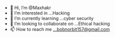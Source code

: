 - 👋 Hi, I’m @Maxhakr
- 👀 I’m interested in ...Hacking
- 🌱 I’m currently learning ...cyber security
- 💞️ I’m looking to collaborate on ...Ethical hacking
- 📫 How to reach me ...bobnorbit157@gmail.com

<!---
Maxhakr/Maxhakr is a ✨ special ✨ repository because its `README.md` (this file) appears on your GitHub profile.
You can click the Preview link to take a look at your changes.
--->
